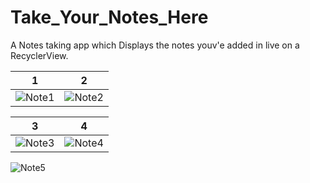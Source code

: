 # Take_Your_Notes_Here
A Notes taking app which Displays the notes youv'e added in live on a RecyclerView.

|    1    |     2      |
|------------|-------------|
| ![Note1](https://user-images.githubusercontent.com/67635598/122515151-a3c91400-d02a-11eb-8d60-02b2d3ea1cdd.jpg) | ![Note2](https://user-images.githubusercontent.com/67635598/122515165-a9bef500-d02a-11eb-91ac-9662dd733827.jpg) |

|   3    |    4     |
|------------|-------------|
| ![Note3](https://user-images.githubusercontent.com/67635598/122515174-adeb1280-d02a-11eb-9096-a346e2f862b1.jpg) | ![Note4](https://user-images.githubusercontent.com/67635598/122515190-b3e0f380-d02a-11eb-9879-25593e2ae0a4.jpg) |



![Note5](https://user-images.githubusercontent.com/67635598/122515196-b6dbe400-d02a-11eb-959d-0217d0ad0eb0.jpg)
